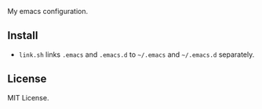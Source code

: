 My emacs configuration.

## Install

- `link.sh` links `.emacs` and `.emacs.d` to `~/.emacs` and `~/.emacs.d` separately.

## License
MIT License.
